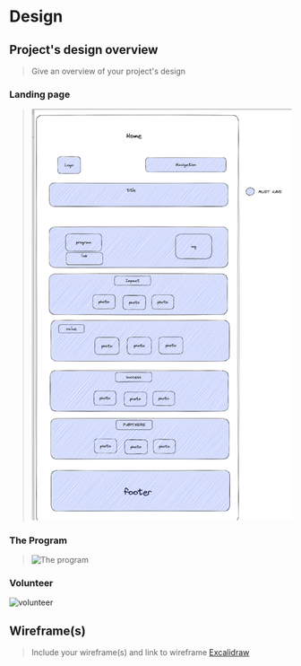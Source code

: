 # Design

## Project's design overview

> Give an overview of your project's design

### Landing page

> ![Home](./home-design.png)

### The Program

> ![The program]()

### Volunteer

![volunteer](./voluntteer.png)

## Wireframe(s)

> Include your wireframe(s) and link to wireframe
> [Excalidraw](https://excalidraw.com/#room=61e27042cdfd7671e0a4,ior6egoRj6hUj_oQ0FFLcA)
